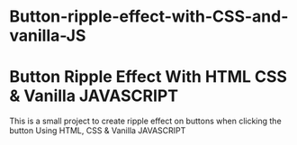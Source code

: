 # Button-ripple-effect-with-CSS-and-vanilla-JS
<h1> Button Ripple Effect With HTML CSS & Vanilla JAVASCRIPT </h1>
This is a small project to create ripple effect on buttons
when clicking the button 
Using HTML, CSS & Vanilla JAVASCRIPT

